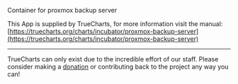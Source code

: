 Container for proxmox backup server

This App is supplied by TrueCharts, for more information visit the manual: [https://truecharts.org/charts/incubator/proxmox-backup-server](https://truecharts.org/charts/incubator/proxmox-backup-server)

---

TrueCharts can only exist due to the incredible effort of our staff.
Please consider making a [donation](https://truecharts.org/sponsor) or contributing back to the project any way you can!
